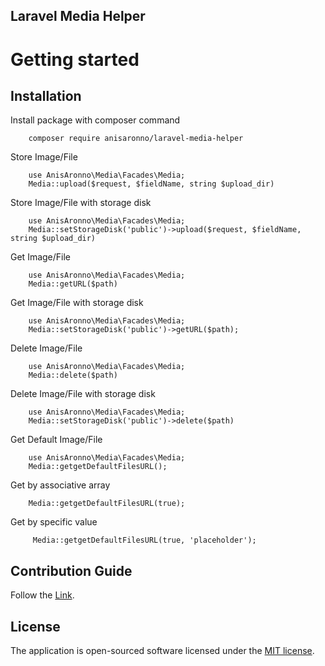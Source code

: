 ## Laravel Media Helper

# Getting started

## Installation

Install package with composer command

```
    composer require anisaronno/laravel-media-helper
```

Store Image/File

```
    use AnisAronno\Media\Facades\Media;
    Media::upload($request, $fieldName, string $upload_dir)
```

Store Image/File with storage disk

```
    use AnisAronno\Media\Facades\Media;
    Media::setStorageDisk('public')->upload($request, $fieldName, string $upload_dir)
```

Get Image/File

```
    use AnisAronno\Media\Facades\Media;
    Media::getURL($path)
```

Get Image/File with storage disk

```
    use AnisAronno\Media\Facades\Media;
    Media::setStorageDisk('public')->getURL($path);
```

Delete Image/File

```
    use AnisAronno\Media\Facades\Media;
    Media::delete($path)
```

Delete Image/File with storage disk

```
    use AnisAronno\Media\Facades\Media;
    Media::setStorageDisk('public')->delete($path)
```

Get Default Image/File

```
    use AnisAronno\Media\Facades\Media;
    Media::getgetDefaultFilesURL();
```
Get by associative array
```
    Media::getgetDefaultFilesURL(true);
```
Get by specific value
```
     Media::getgetDefaultFilesURL(true, 'placeholder');
```

## Contribution Guide

Follow the [Link](https://github.com/anisAronno/multipurpose-admin-panel-boilerplate/blob/develop/CONTRIBUTING.md).

## License

The application is open-sourced software licensed under the [MIT license](https://opensource.org/licenses/MIT).
